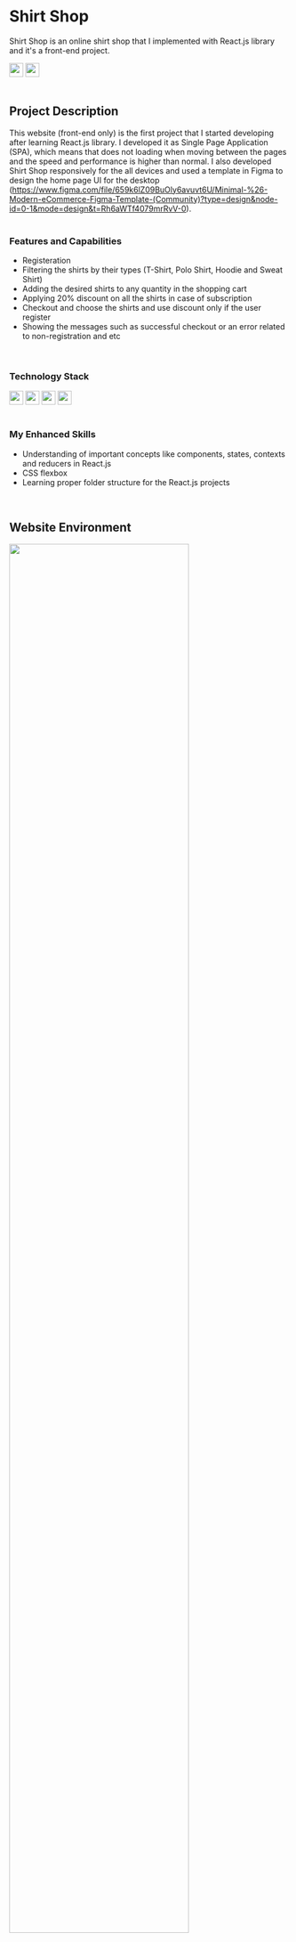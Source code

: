 # Shirt Shop
Shirt Shop is an online shirt shop that I implemented with React.js library and it's a front-end project.
<div>
    <img src="https://img.shields.io/badge/Website%20Status-Online-135e02.svg" height="25px" />
    <img src="https://img.shields.io/badge/Responsive-Yes-135e02.svg" height="25px" />
</div>
<br />

## Project Description
This website (front-end only) is the first project that I started developing after learning React.js library. I developed it as Single Page Application (SPA), which means that does not loading when moving between the pages and the speed and performance is higher than normal. I also developed Shirt Shop responsively for the all devices and used a template in Figma to design the home page UI for the desktop (https://www.figma.com/file/659k6lZ09BuOly6avuvt6U/Minimal-%26-Modern-eCommerce-Figma-Template-(Community)?type=design&node-id=0-1&mode=design&t=Rh6aWTf4079mrRvV-0).
<br /><br />

### Features and Capabilities
- Registeration
- Filtering the shirts by their types (T-Shirt, Polo Shirt, Hoodie and Sweat Shirt)
- Adding the desired shirts to any quantity in the shopping cart
- Applying 20% discount on all the shirts in case of subscription
- Checkout and choose the shirts and use discount only if the user register
- Showing the messages such as successful checkout or an error related to non-registration and etc
<br />

### Technology Stack
<div>
    <img src="https://img.shields.io/badge/React-20232A?style=flat&logo=react&logoColor=61DAFB" height="25px" />
    <img src="https://img.shields.io/badge/HTML5-E34F26?style=flat&logo=html5&logoColor=white" height="25px" />
    <img src="https://img.shields.io/badge/CSS3-1572B6?style=flat&logo=css3&logoColor=white" height="25px" />
    <img src="https://img.shields.io/badge/JavaScript-F7DF1E?style=flat&logo=javascript&logoColor=black" height="25px" />
</div>
<br />

### My Enhanced Skills
- Understanding of important concepts like components, states, contexts and reducers in React.js
- CSS flexbox
- Learning proper folder structure for the React.js projects
<br />

## Website Environment
<div>
    <img src="https://github.com/arashzrd81/shirt-shop/assets/84037427/33f32bf7-3078-4d35-8a85-b958e268b4ec" width="80%" />
</div>
<br />
<div>
    <img src="https://github.com/arashzrd81/shirt-shop/assets/84037427/b52438cf-2178-4cd5-8e55-c0836ddfc26b" width="80%" />
</div>
<br />
<div>
    <img src="https://github.com/arashzrd81/shirt-shop/assets/84037427/d8de2461-ec58-42a1-90f0-1b7c6b8524eb" width="80%" />
</div>